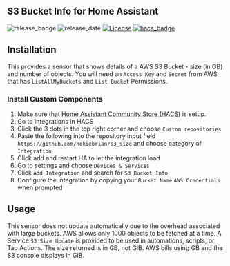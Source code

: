 ## S3 Bucket Info for Home Assistant

![release_badge](https://img.shields.io/github/v/release/hokiebrian/s3_size?style=for-the-badge)
![release_date](https://img.shields.io/github/release-date/hokiebrian/s3_size?style=for-the-badge)
[![License](https://img.shields.io/github/license/hokiebrian/s3_size?style=for-the-badge)](https://opensource.org/licenses/Apache-2.0)
[![hacs_badge](https://img.shields.io/badge/HACS-Custom-orange.svg?style=for-the-badge)](https://github.com/custom-components/hacs)

## Installation

This provides a sensor that shows details of a AWS S3 Bucket - size (in GB) and number of objects. You will need an `Access Key` and `Secret` from AWS that has `ListAllMyBuckets` and `List Bucket` Permissions.

### Install Custom Components

1) Make sure that [Home Assistant Community Store (HACS)](https://github.com/custom-components/hacs) is setup.
2) Go to integrations in HACS
3) Click the 3 dots in the top right corner and choose `Custom repositories`
4) Paste the following into the repository input field `https://github.com/hokiebrian/s3_size` and choose category of `Integration`
5) Click add and restart HA to let the integration load
6) Go to settings and choose `Devices & Services`
7) Click `Add Integration` and search for `S3 Bucket Info`
8) Configure the integration by copying your `Bucket Name` `AWS Credentials` when prompted

## Usage

This sensor does not update automatically due to the overhead associated with large buckets. AWS allows only 1000 objects to be fetched at a time. A Service `S3 Size Update` is provided to be used in automations, scripts, or Tap Actions. The size returned is in GB, not GiB. AWS bills using GB and the S3 console displays in GiB.   